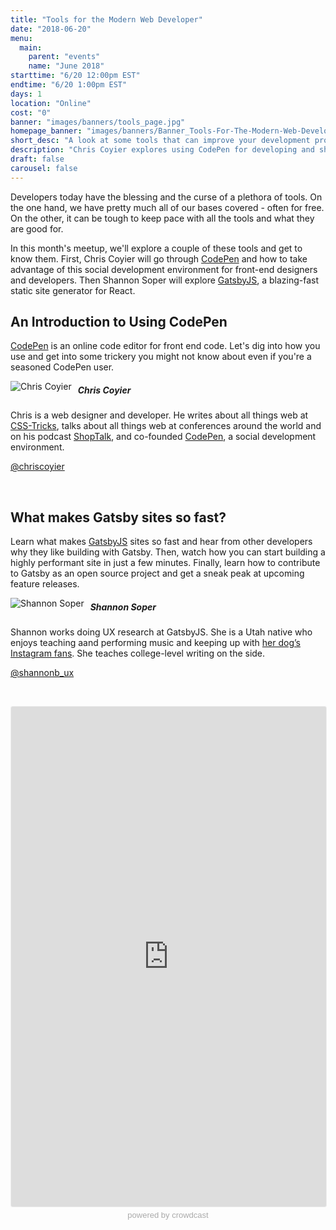 ```yaml
---
title: "Tools for the Modern Web Developer"
date: "2018-06-20"
menu:
  main:
    parent: "events"
    name: "June 2018"
starttime: "6/20 12:00pm EST"
endtime: "6/20 1:00pm EST"
days: 1
location: "Online"
cost: "0"
banner: "images/banners/tools_page.jpg"
homepage_banner: "images/banners/Banner_Tools-For-The-Modern-Web-Developer.jpg"
short_desc: "A look at some tools that can improve your development process."
description: "Chris Coyier explores using CodePen for developing and sharing code. Shannon Soper looks at building super fast sites using React, GraphQL and Gatsby."
draft: false
carousel: false
---
```


Developers today have the blessing and the curse of a plethora of tools. On the one hand, we have pretty much all of our bases covered - often for free. On the other, it can be tough to keep pace with all the tools and what they are good for.

In this month's meetup, we'll explore a couple of these tools and get to know them. First, Chris Coyier will go through [CodePen](https://codepen.io/) and how to take advantage of this social development environment for front-end designers and developers. Then Shannon Soper will explore [GatsbyJS](https://www.gatsbyjs.org/), a blazing-fast static site generator for React.

## An Introduction to Using CodePen

[CodePen](https://codepen.io/) is an online code editor for front end code. Let's dig into how you use and get into some trickery you might not know about even if you're a seasoned CodePen user.

<img src="/images/speakers/chriscoyier.jpg" style="float:left;margin-right: 10px;" alt="Chris Coyier">

##### Chris Coyier

Chris is a web designer and developer. He writes about all things web at [CSS-Tricks](https://css-tricks.com), talks about all things web at conferences around the world and on his podcast [ShopTalk](https://shoptalkshow.com), and co-founded [CodePen](https://codepen.io), a social development environment.

<i class="fa fa-twitter" aria-hidden="true"></i> [@chriscoyier](https://twitter.com/chriscoyier)

<br style="clear:both;">

## What makes Gatsby sites so fast?

Learn what makes [GatsbyJS](https://www.gatsbyjs.org/) sites so fast and hear from other developers why they like building with Gatsby. Then, watch how you can start building a highly performant site in just a few minutes. Finally, learn how to contribute to Gatsby as an open source project and get a sneak peak at upcoming feature releases.

<img src="/images/speakers/shannonsoper.jpg" style="float:left;margin-right: 10px;" alt="Shannon Soper">

##### Shannon Soper

Shannon works doing UX research at GatsbyJS. She is a Utah native who enjoys teaching aand performing music and keeping up with [her dog’s Instagram fans](https://www.instagram.com/dgtrwatson/). She teaches college-level writing on the side.

<i class="fa fa-twitter" aria-hidden="true"></i> [@shannonb_ux](https://twitter.com/shannonb_ux)

<br style="clear:both;">

<a name="register"></a>

<iframe width="100%" height="800" frameborder="0" marginheight="0" marginwidth="0" allowtransparency="true" src="https://www.crowdcast.io/e/tools-for-the-modern-web?navlinks=false&embed=true" style="border: 1px solid #EEE;border-radius:3px;"></iframe><a href="https://www.crowdcast.io/?utm_source=embed&utm_medium=website&utm_campaign=embed" style="color: #aaa; font-family: 'Helvetica', 'Arial', sans-serif;text-decoration: none;display: block;text-align: center;font-size: 13px;padding: 5px 0;">powered by crowdcast</a>
